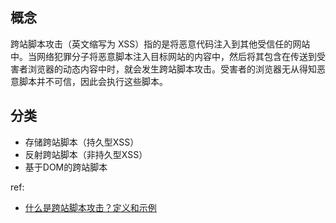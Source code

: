## 概念

跨站脚本攻击（英文缩写为 XSS）指的是将恶意代码注入到其他受信任的网站中。当网络犯罪分子将恶意脚本注入目标网站的内容中，然后将其包含在传送到受害者浏览器的动态内容中时，就会发生跨站脚本攻击。受害者的浏览器无从得知恶意脚本并不可信，因此会执行这些脚本。

## 分类

- 存储跨站脚本（持久型XSS）
- 反射跨站脚本（非持久型XSS）
- 基于DOM的跨站脚本



ref:

- [什么是跨站脚本攻击？定义和示例](https://www.kaspersky.com.cn/resource-center/definitions/what-is-a-cross-site-scripting-attack)